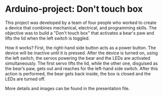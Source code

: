 # Arduino-project: Don't touch box

This project was developed by a team of four people who worked to create a device that combines mechanical, electrical, and programming skills. 
The objective was to build a "Don't touch box" that activates a bear's paw and lifts the lid when the left switch is toggled.


How it works?
First, the right-hand side button acts as a power button. The device will be inactive until it is pressed.
After the device is turned on, using the left switch, the servos powering the bear and the LEDs are activated simultaneously.
The first servo lifts the lid, while the other one, disguised as the bear’s paw, gets out and reaches for the left-hand side switch.
After this action is performed, the bear gets back inside, the box is closed and the LEDs are turned off.

More details and images can be found in the presentation file.
